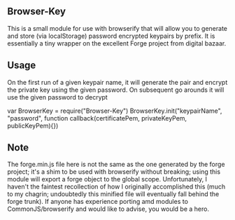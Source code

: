 Browser-Key
-----------

This is a small module for use with browserify that will allow you to generate and store (via localStorage) password encrypted keypairs by prefix. It is essentially a tiny wrapper on the excellent Forge project from digital bazaar.

Usage
-----

On the first run of a given keypair name, it will generate the pair and encrypt the private key using the given password. On subsequent go arounds it will use the given password to decrypt

  var BrowserKey = require("Browser-Key")
  BrowserKey.init("keypairName", "password", function callback(certificatePem, privateKeyPem, publicKeyPem){})


Note
----

The forge.min.js file here is not the same as the one generated by the forge project; it's a shim to be used with browserify without breaking; using this module will export a forge object to the global scope. Unfortunately, I haven't the faintest recollection of how I originally accomplished this (much to my chagrin; undoubtedly this minified file will eventually fall behind the forge trunk). If anyone has experience porting amd modules to CommonJS/browserify and would like to advise, you would be a hero.
